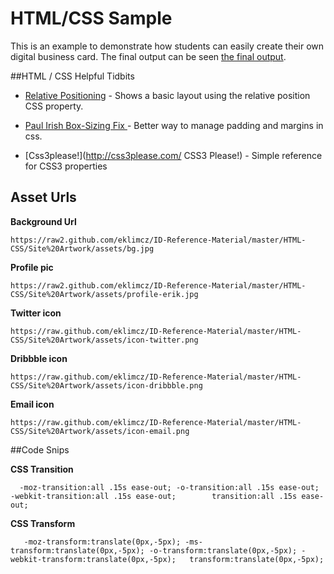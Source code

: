 HTML/CSS Sample
=========

This is an example to demonstrate how students can easily create their own digital business card. The final output can be seen [the final output](http://jsbin.com/wowitore/6/edit?output "here").


##HTML / CSS Helpful Tidbits
* [Relative Positioning](http://jsfiddle.net/eklimcz/25jjE/ "relative positioning") - Shows a basic layout using the relative position CSS property.

* [Paul Irish Box-Sizing Fix ](http://www.paulirish.com/2012/box-sizing-border-box-ftw/ "Paul Irish Box-Sizing Fix") - Better way to manage padding and margins in css. 
* [Css3please!](http://css3please.com/ CSS3 Please!) - Simple reference for CSS3 properties 

## Asset Urls
**Background Url**

`https://raw2.github.com/eklimcz/ID-Reference-Material/master/HTML-CSS/Site%20Artwork/assets/bg.jpg`

**Profile pic**

`https://raw2.github.com/eklimcz/ID-Reference-Material/master/HTML-CSS/Site%20Artwork/assets/profile-erik.jpg`

**Twitter icon** 

`https://raw.github.com/eklimcz/ID-Reference-Material/master/HTML-CSS/Site%20Artwork/assets/icon-twitter.png`

**Dribbble icon** 

`https://raw.github.com/eklimcz/ID-Reference-Material/master/HTML-CSS/Site%20Artwork/assets/icon-dribbble.png`

**Email icon** 

`https://raw.github.com/eklimcz/ID-Reference-Material/master/HTML-CSS/Site%20Artwork/assets/icon-email.png`

##Code Snips

**CSS Transition**

`   -moz-transition:all .15s ease-out;
    -o-transition:all .15s ease-out;    
	-webkit-transition:all .15s ease-out;	    
	transition:all .15s ease-out; `
    
**CSS Transform**

`    -moz-transform:translate(0px,-5px);
    -ms-transform:translate(0px,-5px);
	-o-transform:translate(0px,-5px);
	-webkit-transform:translate(0px,-5px);	
	transform:translate(0px,-5px);
`

